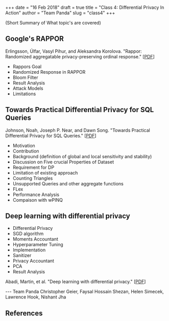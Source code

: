 +++
date = "16 Feb 2018"
draft = true
title = "Class 4: Differential Privacy In Action"
author = "Team Panda"
slug = "class4"
+++


(Short Summary of What topic's are covered)

## Google's RAPPOR

Erlingsson, Úlfar, Vasyl Pihur, and Aleksandra Korolova. "Rappor: Randomized aggregatable privacy-preserving ordinal response." [[PDF](https://static.googleusercontent.com/media/research.google.com/en//pubs/archive/42852.pdf)] 

- Rappors Goal
- Randomized Response in RAPPOR
- Bloom Filter
- Result Analysis
- Attack Models
- Limitations

## Towards Practical Differential Privacy for SQL Queries 

Johnson, Noah, Joseph P. Near, and Dawn Song. "Towards Practical Differential Privacy for SQL Queries." [[PDF](https://arxiv.org/pdf/1706.09479.pdf)] 

- Motivation
- Contribution
- Background (definition of global and local sensitivity and stability)
- Discussion on Five crucial Properties of Dataset
- Requirement for DP
- Limitation of existing approach
- Counting Triangles
- Unsupported Queries and other aggregate functions
- FLex
- Performance Analysis
- Compaison with wPINQ


## Deep learning with differential privacy

- Differential Privacy
- SGD algorithm
- Moments Accountant
- Hyperparameter Tuning
- Implementation
- Sanitizer
- Privacy Accountant
- PCA
- Result Analysis

Abadi, Martin, et al. "Deep learning with differential privacy." [[PDF](https://arxiv.org/pdf/1607.00133.pdf)]



--- Team Panda
Christopher Geier, Faysal Hossain Shezan, Helen Simecek, Lawrence Hook, Nishant Jha


## References